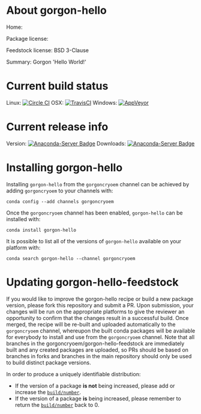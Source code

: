 About gorgon-hello
==================

Home: 

Package license: 

Feedstock license: BSD 3-Clause

Summary: Gorgon 'Hello World!'



Current build status
====================

Linux: [![Circle CI](https://circleci.com/gh/gorgoncryoem/gorgon-hello-feedstock.svg?style=shield)](https://circleci.com/gh/gorgoncryoem/gorgon-hello-feedstock)
OSX: [![TravisCI](https://travis-ci.org/gorgoncryoem/gorgon-hello-feedstock.svg?branch=master)](https://travis-ci.org/gorgoncryoem/gorgon-hello-feedstock)
Windows: [![AppVeyor](https://ci.appveyor.com/api/projects/status/github/gorgoncryoem/gorgon-hello-feedstock?svg=True)](https://ci.appveyor.com/project/gorgoncryoem/gorgon-hello-feedstock/branch/master)

Current release info
====================
Version: [![Anaconda-Server Badge](https://anaconda.org/gorgoncryoem/gorgon-hello/badges/version.svg)](https://anaconda.org/gorgoncryoem/gorgon-hello)
Downloads: [![Anaconda-Server Badge](https://anaconda.org/gorgoncryoem/gorgon-hello/badges/downloads.svg)](https://anaconda.org/gorgoncryoem/gorgon-hello)

Installing gorgon-hello
=======================

Installing `gorgon-hello` from the `gorgoncryoem` channel can be achieved by adding `gorgoncryoem` to your channels with:

```
conda config --add channels gorgoncryoem
```

Once the `gorgoncryoem` channel has been enabled, `gorgon-hello` can be installed with:

```
conda install gorgon-hello
```

It is possible to list all of the versions of `gorgon-hello` available on your platform with:

```
conda search gorgon-hello --channel gorgoncryoem
```




Updating gorgon-hello-feedstock
===============================

If you would like to improve the gorgon-hello recipe or build a new
package version, please fork this repository and submit a PR. Upon submission,
your changes will be run on the appropriate platforms to give the reviewer an
opportunity to confirm that the changes result in a successful build. Once
merged, the recipe will be re-built and uploaded automatically to the
`gorgoncryoem` channel, whereupon the built conda packages will be available for
everybody to install and use from the `gorgoncryoem` channel.
Note that all branches in the gorgoncryoem/gorgon-hello-feedstock are
immediately built and any created packages are uploaded, so PRs should be based
on branches in forks and branches in the main repository should only be used to
build distinct package versions.

In order to produce a uniquely identifiable distribution:
 * If the version of a package **is not** being increased, please add or increase
   the [``build/number``](http://conda.pydata.org/docs/building/meta-yaml.html#build-number-and-string).
 * If the version of a package **is** being increased, please remember to return
   the [``build/number``](http://conda.pydata.org/docs/building/meta-yaml.html#build-number-and-string)
   back to 0.
